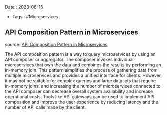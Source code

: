  Date : 2023-06-15
- Tags : #Microservices

## API Composition Pattern in Microservices

source: [API Composition Pattern in Microservices](https://www.youtube.com/watch?v=5pYLlYsy6fQ)

 The API composition pattern is a way to query microservices by using an API composer or aggregator. The composer invokes individual microservices that own the data and combines the results by performing an in-memory join. This pattern simplifies the process of gathering data from multiple microservices and provides a unified interface for clients. However, it may not be suitable for complex queries and large datasets that require in-memory joins, and increasing the number of microservices connected to the API composer can decrease overall system availability and increase operational costs. Tools like API gateways can be used to implement API composition and improve the user experience by reducing latency and the number of API calls made by the client.



